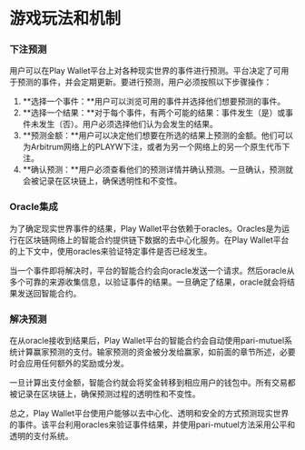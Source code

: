 # 游戏玩法和机制

### **下注预测**

用户可以在Play Wallet平台上对各种现实世界的事件进行预测。平台决定了可用于预测的事件，并会定期更新。要进行预测，用户必须按照以下步骤操作：

1. **选择一个事件：**用户可以浏览可用的事件并选择他们想要预测的事件。
2. **选择一个结果：**对于每个事件，有两个可能的结果：事件发生（是）或事件未发生（否）。用户必须选择他们认为会发生的结果。
3. **预测金额：**用户可以决定他们想要在所选的结果上预测的金额。他们可以为Arbitrum网络上的PLAYW下注，或者为另一个网络上的另一个原生代币下注。
4. **确认预测：**用户必须查看他们的预测详情并确认预测。一旦确认，预测就会被记录在区块链上，确保透明性和不变性。

### **Oracle集成**

为了确定现实世界事件的结果，Play Wallet平台依赖于oracles。Oracles是为运行在区块链网络上的智能合约提供链下数据的去中心化服务。在Play Wallet平台的上下文中，使用oracles来验证特定事件是否已经发生。

当一个事件即将解决时，平台的智能合约会向oracle发送一个请求。然后oracle从多个可靠的来源收集信息，以验证事件的结果。一旦确定了结果，oracle就会将结果发送回智能合约。

### **解决预测**

在从oracle接收到结果后，Play Wallet平台的智能合约会自动使用pari-mutuel系统计算赢家预测的支付。输家预测的资金被分发给赢家，如前面的章节所述，必要时会应用任何额外的奖励或分发。

一旦计算出支付金额，智能合约就会将奖金转移到相应用户的钱包中。所有交易都被记录在区块链上，确保预测过程的透明性和不变性。

总之，Play Wallet平台使用户能够以去中心化、透明和安全的方式预测现实世界的事件。该平台利用oracles来验证事件结果，并使用pari-mutuel方法采用公平和透明的支付系统。
